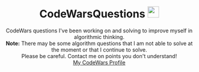 <h1 align="center"> CodeWarsQuestions
  <img src="https://www.codewars.com/assets/logos/logo-61192cf7c75904d495e7ad69695fbf0bffd965bc3e17ac60f6c6b475304db09d.svg" width="30px" height="30px"/>
</h1>


<div align="center">
  CodeWars questions I've been working on and solving to improve myself in algorithmic thinking.<br>
  <b>Note:</b> There may be some algorithm questions that I am not able to solve at the moment or that I continue to solve.<br>
  Please be careful. Contact me on points you don't understand!<br>
  <a href="https://www.codewars.com/users/kagancansit" target="_blank">My CodeWars Profile</a>
</div>
